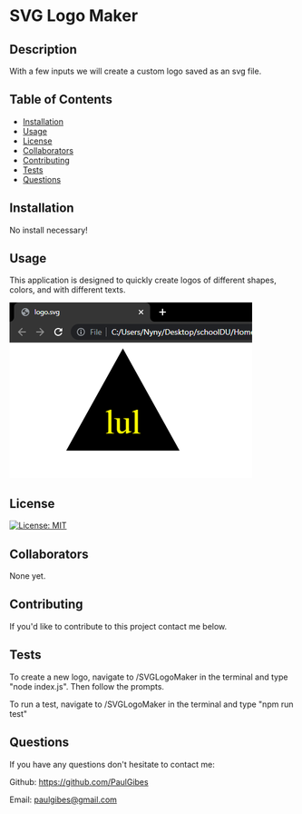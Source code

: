 # SVG Logo Maker

## Description

With a few inputs we will create a custom logo saved as an svg file.

## Table of Contents

- [Installation](#installation)
- [Usage](#usage)
- [License](#license)
- [Collaborators](#collaborators)
- [Contributing](#contributing)
- [Tests](#tests)
- [Questions](#questions)

## Installation

No install necessary!

## Usage

This application is designed to quickly create logos of different shapes, colors, and with different texts.

![Screenshot of the deployed project](./assets/images/svgLogoScreenshot.PNG)

## License

[![License: MIT](https://img.shields.io/badge/License-MIT-yellow.svg)](https://opensource.org/licenses/MIT)

## Collaborators

None yet.

## Contributing

If you'd like to contribute to this project contact me below.

## Tests

To create a new logo, navigate to /SVGLogoMaker in the terminal and type "node index.js". Then follow the prompts.

To run a test, navigate to /SVGLogoMaker in the terminal and type "npm run test"

## Questions

If you have any questions don't hesitate to contact me:

Github: https://github.com/PaulGibes

Email: paulgibes@gmail.com
